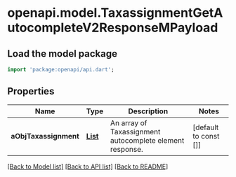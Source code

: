 # openapi.model.TaxassignmentGetAutocompleteV2ResponseMPayload

## Load the model package
```dart
import 'package:openapi/api.dart';
```

## Properties
Name | Type | Description | Notes
------------ | ------------- | ------------- | -------------
**aObjTaxassignment** | [**List<TaxassignmentAutocompleteElementResponse>**](TaxassignmentAutocompleteElementResponse.md) | An array of Taxassignment autocomplete element response. | [default to const []]

[[Back to Model list]](../README.md#documentation-for-models) [[Back to API list]](../README.md#documentation-for-api-endpoints) [[Back to README]](../README.md)


